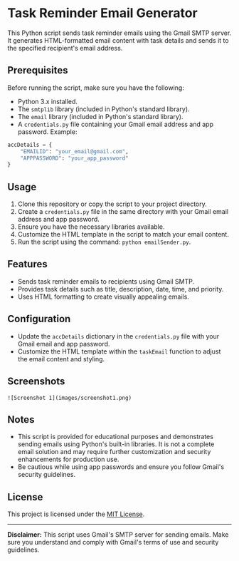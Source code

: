 # Task Reminder Email Generator

This Python script sends task reminder emails using the Gmail SMTP server. It generates HTML-formatted email content with task details and sends it to the specified recipient's email address.

## Prerequisites

Before running the script, make sure you have the following:

- Python 3.x installed.
- The `smtplib` library (included in Python's standard library).
- The `email` library (included in Python's standard library).
- A `credentials.py` file containing your Gmail email address and app password. Example:

```python
accDetails = {
    "EMAILID": "your_email@gmail.com",
    "APPPASSWORD": "your_app_password"
}
```

## Usage

1. Clone this repository or copy the script to your project directory.
2. Create a `credentials.py` file in the same directory with your Gmail email address and app password.
3. Ensure you have the necessary libraries available.
4. Customize the HTML template in the script to match your email content.
5. Run the script using the command: `python emailSender.py`.

## Features

- Sends task reminder emails to recipients using Gmail SMTP.
- Provides task details such as title, description, date, time, and priority.
- Uses HTML formatting to create visually appealing emails.

## Configuration

- Update the `accDetails` dictionary in the `credentials.py` file with your Gmail email and app password.
- Customize the HTML template within the `taskEmail` function to adjust the email content and styling.

## Screenshots


```plaintext
![Screenshot 1](images/screenshot1.png)
```

## Notes

- This script is provided for educational purposes and demonstrates sending emails using Python's built-in libraries. It is not a complete email solution and may require further customization and security enhancements for production use.
- Be cautious while using app passwords and ensure you follow Gmail's security guidelines.

## License

This project is licensed under the [MIT License](LICENSE).

---

**Disclaimer:** This script uses Gmail's SMTP server for sending emails. Make sure you understand and comply with Gmail's terms of use and security guidelines.

